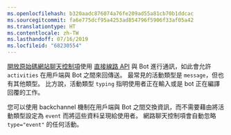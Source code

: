 ```yaml
---
ms.openlocfilehash: b320aadc876074a76fe209ad55a81cb70b1ddcac
ms.sourcegitcommit: fa6e775dcf95a4253ad854796f5906f33af05a42
ms.translationtype: HT
ms.contentlocale: zh-TW
ms.lasthandoff: 07/16/2019
ms.locfileid: "68230554"
---
```

<a href="https://github.com/Microsoft/BotFramework-WebChat" target="_blank">開放原始碼網站聊天控制項</a>使用 [直接線路 API](https://docs.botframework.com/restapi/directline3/#navtitle) 與 Bot 進行通訊，如此會允許 `activities` 在用戶端與 Bot 之間來回傳送。 最常見的活動類型是 `message`，但也有其他類型。 比方說，活動類型 `typing` 指明使用者正在輸入或是 bot 正在編譯回覆的工作。 

您可以使用 backchannel 機制在用戶端與 Bot 之間交換資訊，而不需要藉由將活動類型設定為 `event` 而將這些資料呈現給使用者。 網路聊天控制項會自動忽略 `type="event"` 的任何活動。